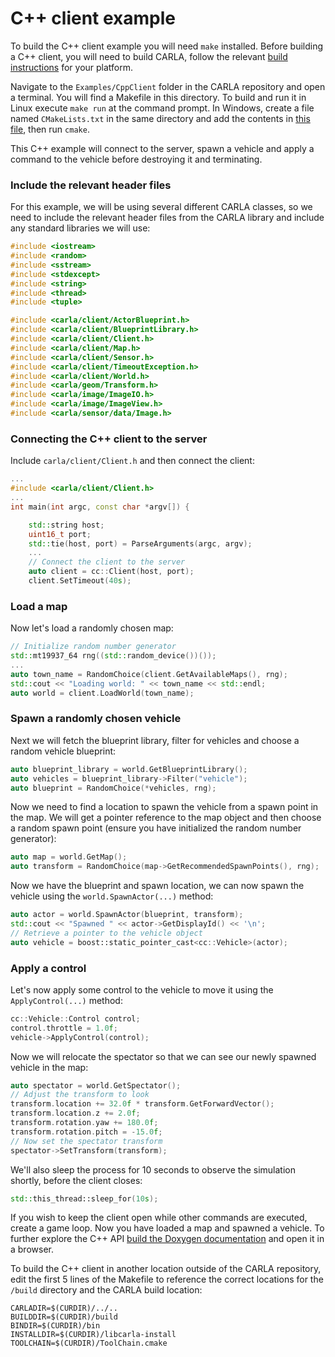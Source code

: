 # C++ client example

To build the C++ client example you will need `make` installed. Before building a C++ client, you will need to build CARLA, follow the relevant [build instructions](build_carla.md) for your platform. 

Navigate to the `Examples/CppClient` folder in the CARLA repository and open a terminal. You will find a Makefile in this directory. To build and run it in Linux execute `make run` at the command prompt. In Windows, create a file named `CMakeLists.txt` in the same directory and add the contents in [this file](cpp_client_cmake_windows.md), then run `cmake`.

This C++ example will connect to the server, spawn a vehicle and apply a command to the vehicle before destroying it and terminating. 

### Include the relevant header files

For this example, we will be using several different CARLA classes, so we need to include the relevant header files from the CARLA library and include any standard libraries we will use:

```cpp
#include <iostream>
#include <random>
#include <sstream>
#include <stdexcept>
#include <string>
#include <thread>
#include <tuple>

#include <carla/client/ActorBlueprint.h>
#include <carla/client/BlueprintLibrary.h>
#include <carla/client/Client.h>
#include <carla/client/Map.h>
#include <carla/client/Sensor.h>
#include <carla/client/TimeoutException.h>
#include <carla/client/World.h>
#include <carla/geom/Transform.h>
#include <carla/image/ImageIO.h>
#include <carla/image/ImageView.h>
#include <carla/sensor/data/Image.h>

```

### Connecting the C++ client to the server

Include `carla/client/Client.h` and then connect the client:

```cpp
...
#include <carla/client/Client.h>
...
int main(int argc, const char *argv[]) {

    std::string host;
    uint16_t port;
    std::tie(host, port) = ParseArguments(argc, argv);
    ...
    // Connect the client to the server
    auto client = cc::Client(host, port);
    client.SetTimeout(40s);
```

### Load a map

Now let's load a randomly chosen map:

```cpp
// Initialize random number generator
std::mt19937_64 rng((std::random_device())());
...
auto town_name = RandomChoice(client.GetAvailableMaps(), rng);
std::cout << "Loading world: " << town_name << std::endl;
auto world = client.LoadWorld(town_name);
```

### Spawn a randomly chosen vehicle

Next we will fetch the blueprint library, filter for vehicles and choose a random vehicle blueprint:

```cpp
auto blueprint_library = world.GetBlueprintLibrary();
auto vehicles = blueprint_library->Filter("vehicle");
auto blueprint = RandomChoice(*vehicles, rng);
```

Now we need to find a location to spawn the vehicle from a spawn point in the map. We will get a pointer reference to the map object and then choose a random spawn point (ensure you have initialized the random number generator):

```cpp
auto map = world.GetMap();
auto transform = RandomChoice(map->GetRecommendedSpawnPoints(), rng);
```

Now we have the blueprint and spawn location, we can now spawn the vehicle using the `world.SpawnActor(...)` method:

```cpp
auto actor = world.SpawnActor(blueprint, transform);
std::cout << "Spawned " << actor->GetDisplayId() << '\n';
// Retrieve a pointer to the vehicle object
auto vehicle = boost::static_pointer_cast<cc::Vehicle>(actor);
```

### Apply a control

Let's now apply some control to the vehicle to move it using the `ApplyControl(...)` method:

```cpp
cc::Vehicle::Control control;
control.throttle = 1.0f;
vehicle->ApplyControl(control);
```

Now we will relocate the spectator so that we can see our newly spawned vehicle in the map:

```cpp
auto spectator = world.GetSpectator();
// Adjust the transform to look 
transform.location += 32.0f * transform.GetForwardVector();
transform.location.z += 2.0f;
transform.rotation.yaw += 180.0f;
transform.rotation.pitch = -15.0f;
// Now set the spectator transform
spectator->SetTransform(transform);
```

We'll also sleep the process for 10 seconds to observe the simulation shortly, before the client closes:


```cpp
std::this_thread::sleep_for(10s);

```

If you wish to keep the client open while other commands are executed, create a game loop. Now you have loaded a map and spawned a vehicle. To further explore the C++ API [build the Doxygen documentation](ref_cpp.md#c-documentation) and open it in a browser. 

To build the C++ client in another location outside of the CARLA repository, edit the first 5 lines of the Makefile to reference the correct locations for the `/build` directory and the CARLA build location:

```make
CARLADIR=$(CURDIR)/../..
BUILDDIR=$(CURDIR)/build
BINDIR=$(CURDIR)/bin
INSTALLDIR=$(CURDIR)/libcarla-install
TOOLCHAIN=$(CURDIR)/ToolChain.cmake
```

